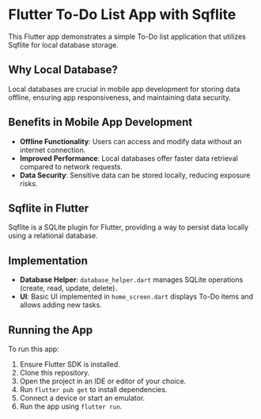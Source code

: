 # Flutter To-Do List App with Sqflite

This Flutter app demonstrates a simple To-Do list application that utilizes Sqflite for local database storage.

## Why Local Database?

Local databases are crucial in mobile app development for storing data offline, ensuring app responsiveness, and maintaining data security.

## Benefits in Mobile App Development

- **Offline Functionality**: Users can access and modify data without an internet connection.
- **Improved Performance**: Local databases offer faster data retrieval compared to network requests.
- **Data Security**: Sensitive data can be stored locally, reducing exposure risks.

## Sqflite in Flutter

Sqflite is a SQLite plugin for Flutter, providing a way to persist data locally using a relational database.

## Implementation

- **Database Helper**: `database_helper.dart` manages SQLite operations (create, read, update, delete).
- **UI**: Basic UI implemented in `home_screen.dart` displays To-Do items and allows adding new tasks.

## Running the App

To run this app:

1. Ensure Flutter SDK is installed.
2. Clone this repository.
3. Open the project in an IDE or editor of your choice.
4. Run `flutter pub get` to install dependencies.
5. Connect a device or start an emulator.
6. Run the app using `flutter run`.

